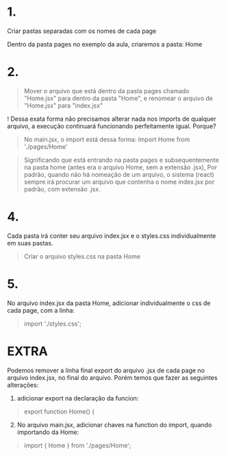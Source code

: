 # 1.
Criar pastas separadas com os nomes de cada page

Dentro da pasta pages no exemplo da aula, criaremos a pasta: Home

# 2.
> Mover o arquivo que está dentro da pasta pages chamado "Home.jsx" para dentro da pasta "Home", e renomear o arquivo de "Home.jsx" para "index.jsx" 

! Dessa exata forma não precisamos alterar nada nos imports de qualquer arquivo, a execução continuará funcionando perfeitamente igual. Porque?
> No main.jsx, o import está dessa forma:
import Home from './pages/Home'

> Significando que está entrando na pasta pages e subsequentemente na pasta home (antes era o arquivo Home, sem a extensão .jsx), Por padrão, quando não há nomeação de um arquivo, o sistema (react) sempre irá procurar um arquivo que contenha o nome index.jsx por padrão, com extensão .jsx.

# 4.
Cada pasta irá conter seu arquivo index.jsx e o styles.css individualmente em suas pastas.
> Criar o arquivo styles.css na pasta Home

# 5. 
No arquivo index.jsx da pasta Home, adicionar individualmente o css de cada page, com a linha:
> import './styles.css'; 

# EXTRA
Podemos remover a linha final export do arquivo .jsx de cada page no arquivo index.jsx, no final do arquivo. Porém temos que fazer as seguintes alterações:

1. adicionar export na declaração da funcion:
> export function Home() {

2. No arquivo main.jsx, adicionar chaves na function do import, quando importando da Home:
> import { Home } from './pages/Home';




